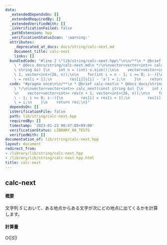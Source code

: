 ```yaml
---
data:
  _extendedDependsOn: []
  _extendedRequiredBy: []
  _extendedVerifiedWith: []
  _isVerificationFailed: false
  _pathExtension: hpp
  _verificationStatusIcon: ':warning:'
  attributes:
    _deprecated_at_docs: docs/string/calc-next.md
    document_title: calc-next
    links: []
  bundledCode: "#line 2 \"lib/string/calc-next.hpp\"\n\n/**\n * @brief calc-next\n\
    \ * @docs docs/string/calc-next.md\n */\n\nvector<vector<int>> calc_next(const\
    \ string &s) {\n    int n = (int) s.size();\n\n    vector<vector<int>> res(n +\
    \ 1, vector<int>(26, n));\n\n    for(int i = n - 1; i >= 0; i--){\n        res[i]\
    \ = res[i + 1];\n        res[i][s[i] - 'a'] = i;\n    }\n    return res;\n}\n"
  code: "#pragma once\n\n/**\n * @brief calc-next\n * @docs docs/string/calc-next.md\n\
    \ */\n\nvector<vector<int>> calc_next(const string &s) {\n    int n = (int) s.size();\n\
    \n    vector<vector<int>> res(n + 1, vector<int>(26, n));\n\n    for(int i = n\
    \ - 1; i >= 0; i--){\n        res[i] = res[i + 1];\n        res[i][s[i] - 'a']\
    \ = i;\n    }\n    return res;\n}"
  dependsOn: []
  isVerificationFile: false
  path: lib/string/calc-next.hpp
  requiredBy: []
  timestamp: '2023-01-23 00:47:05+09:00'
  verificationStatus: LIBRARY_NO_TESTS
  verifiedWith: []
documentation_of: lib/string/calc-next.hpp
layout: document
redirect_from:
- /library/lib/string/calc-next.hpp
- /library/lib/string/calc-next.hpp.html
title: calc-next
---
```

## calc-next

#### 概要

文字列 $S$ において、ある地点からある文字が次にどの地点に出てくるかを計算します。

#### 計算量

$\mathrm{O}(\lvert S\lvert)$